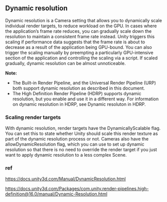 ## Dynamic resolution

Dynamic resolution is a Camera setting that allows you to dynamically scale individual render targets, to reduce workload on the GPU. In cases where the application’s frame rate reduces, you can gradually scale down the resolution to maintain a consistent frame rate instead. Unity triggers this scaling if performance data suggests that the frame rate is about to decrease as a result of the application being GPU-bound. You can also trigger the scaling manually by preempting a particularly GPU-intensive section of the application and controlling the scaling via a script. If scaled gradually, dynamic resolution can be almost unnoticeable.
 
 
**Note:** 
- The Built-in Render Pipeline, and the Universal Render Pipeline (URP) both support dynamic resolution as described in this document.
- The High Definition Render Pipeline (HDRP) supports dynamic resolution, but you enable and use it in a different way. For information on dynamic resolution in HDRP, see Dynamic resoluton in HDRP.

### Scaling render targets
With dynamic resolution, render targets have the DynamicallyScalable flag. You can set this to state whether Unity should scale this render texture as part of the dynamic resolution process or not. Cameras also have the allowDynamicResolution flag, which you can use to set up dynamic resolution so that there is no need to override the render target if you just want to apply dynamic resolution to a less complex Scene.






### ref
https://docs.unity3d.com/Manual/DynamicResolution.html

https://docs.unity3d.com/Packages/com.unity.render-pipelines.high-definition@16.0/manual/Dynamic-Resolution.html


